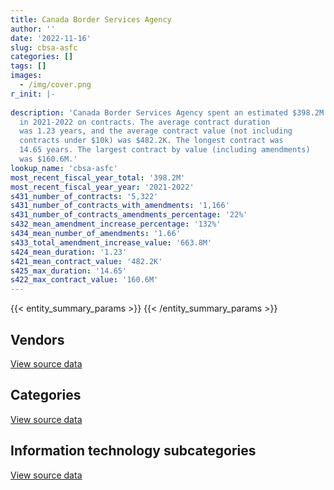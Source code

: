 ```yaml
---
title: Canada Border Services Agency
author: ''
date: '2022-11-16'
slug: cbsa-asfc
categories: []
tags: []
images:
  - /img/cover.png
r_init: |-
  
description: 'Canada Border Services Agency spent an estimated $398.2M
  in 2021-2022 on contracts. The average contract duration
  was 1.23 years, and the average contract value (not including
  contracts under $10k) was $482.2K. The longest contract was
  14.65 years. The largest contract by value (including amendments)
  was $160.6M.'
lookup_name: 'cbsa-asfc'
most_recent_fiscal_year_total: '398.2M'
most_recent_fiscal_year_year: '2021-2022'
s431_number_of_contracts: '5,322'
s431_number_of_contracts_with_amendments: '1,166'
s431_number_of_contracts_amendments_percentage: '22%'
s432_mean_amendment_increase_percentage: '132%'
s434_mean_number_of_amendments: '1.66'
s433_total_amendment_increase_value: '663.8M'
s424_mean_duration: '1.23'
s421_mean_contract_value: '482.2K'
s425_max_duration: '14.65'
s422_max_contract_value: '160.6M'
---
```


<script src="/rmarkdown-libs/htmlwidgets/htmlwidgets.js"></script>
<link href="/rmarkdown-libs/datatables-css/datatables-crosstalk.css" rel="stylesheet" />
<script src="/rmarkdown-libs/datatables-binding/datatables.js"></script>
<script src="/rmarkdown-libs/jquery/jquery-3.6.0.min.js"></script>
<link href="/rmarkdown-libs/dt-core-bootstrap/css/dataTables.bootstrap.min.css" rel="stylesheet" />
<link href="/rmarkdown-libs/dt-core-bootstrap/css/dataTables.bootstrap.extra.css" rel="stylesheet" />
<script src="/rmarkdown-libs/dt-core-bootstrap/js/jquery.dataTables.min.js"></script>
<script src="/rmarkdown-libs/dt-core-bootstrap/js/dataTables.bootstrap.min.js"></script>
<link href="/rmarkdown-libs/crosstalk/css/crosstalk.min.css" rel="stylesheet" />
<script src="/rmarkdown-libs/crosstalk/js/crosstalk.min.js"></script>
<script src="/rmarkdown-libs/htmlwidgets/htmlwidgets.js"></script>
<link href="/rmarkdown-libs/datatables-css/datatables-crosstalk.css" rel="stylesheet" />
<script src="/rmarkdown-libs/datatables-binding/datatables.js"></script>
<script src="/rmarkdown-libs/jquery/jquery-3.6.0.min.js"></script>
<link href="/rmarkdown-libs/dt-core-bootstrap/css/dataTables.bootstrap.min.css" rel="stylesheet" />
<link href="/rmarkdown-libs/dt-core-bootstrap/css/dataTables.bootstrap.extra.css" rel="stylesheet" />
<script src="/rmarkdown-libs/dt-core-bootstrap/js/jquery.dataTables.min.js"></script>
<script src="/rmarkdown-libs/dt-core-bootstrap/js/dataTables.bootstrap.min.js"></script>
<link href="/rmarkdown-libs/crosstalk/css/crosstalk.min.css" rel="stylesheet" />
<script src="/rmarkdown-libs/crosstalk/js/crosstalk.min.js"></script>
<script src="/rmarkdown-libs/htmlwidgets/htmlwidgets.js"></script>
<link href="/rmarkdown-libs/datatables-css/datatables-crosstalk.css" rel="stylesheet" />
<script src="/rmarkdown-libs/datatables-binding/datatables.js"></script>
<script src="/rmarkdown-libs/jquery/jquery-3.6.0.min.js"></script>
<link href="/rmarkdown-libs/dt-core-bootstrap/css/dataTables.bootstrap.min.css" rel="stylesheet" />
<link href="/rmarkdown-libs/dt-core-bootstrap/css/dataTables.bootstrap.extra.css" rel="stylesheet" />
<script src="/rmarkdown-libs/dt-core-bootstrap/js/jquery.dataTables.min.js"></script>
<script src="/rmarkdown-libs/dt-core-bootstrap/js/dataTables.bootstrap.min.js"></script>
<link href="/rmarkdown-libs/crosstalk/css/crosstalk.min.css" rel="stylesheet" />
<script src="/rmarkdown-libs/crosstalk/js/crosstalk.min.js"></script>

{{< entity_summary_params >}}
{{< /entity_summary_params >}}

## Vendors

<div id="htmlwidget-1" style="width:100%;height:auto;" class="datatables html-widget"></div>
<script type="application/json" data-for="htmlwidget-1">{"x":{"style":"bootstrap","filter":"none","vertical":false,"data":[["<a href=\"/vendors/10647802_canada/\">10647802 Canada<\/a>","<a href=\"/vendors/2536_4589_quebec/\">2536 4589 Quebec<\/a>","<a href=\"/vendors/3d_datacomm/\">3D datacomm<\/a>","<a href=\"/vendors/4_office_automation/\">4 Office Automation<\/a>","<a href=\"/vendors/49_solutions/\">49 Solutions<\/a>","<a href=\"/vendors/6771581_canada/\">6771581 Canada<\/a>","<a href=\"/vendors/accenture/\">Accenture<\/a>","<a href=\"/vendors/access_2_networks/\">Access 2 Networks<\/a>","<a href=\"/vendors/acklands_grainger/\">Acklands Grainger<\/a>","<a href=\"/vendors/acme_future_security_controls/\">Acme Future Security Controls<\/a>","<a href=\"/vendors/act/\">ACT<\/a>","<a href=\"/vendors/adapt_pharma_canada/\">Adapt Pharma Canada<\/a>","<a href=\"/vendors/adga_group/\">ADGA Group<\/a>","<a href=\"/vendors/adrm_technology_consulting/\">ADRM Technology Consulting<\/a>","<a href=\"/vendors/advanced_chippewa_technologies/\">Advanced Chippewa Technologies<\/a>","<a href=\"/vendors/agilent/\">Agilent<\/a>","<a href=\"/vendors/alivaktuk_consulting/\">Alivaktuk Consulting<\/a>","<a href=\"/vendors/allseating/\">Allseating<\/a>","<a href=\"/vendors/altis_human_resources/\">Altis Human Resources<\/a>","<a href=\"/vendors/amazon/\">Amazon<\/a>","<a href=\"/vendors/anixter/\">Anixter<\/a>","<a href=\"/vendors/applied_electonics/\">Applied Electonics<\/a>","<a href=\"/vendors/aquatic_informatics/\">Aquatic Informatics<\/a>","<a href=\"/vendors/ari_financial_services/\">ARI Financial Services<\/a>","<a href=\"/vendors/atco/\">ATCO<\/a>","<a href=\"/vendors/atlantic_business_interiors/\">Atlantic Business Interiors<\/a>","<a href=\"/vendors/avi_spl/\">Avi Spl<\/a>","<a href=\"/vendors/babel_street/\">Babel Street<\/a>","<a href=\"/vendors/bargreen_ellingson/\">Bargreen Ellingson<\/a>","<a href=\"/vendors/bdo_canada/\">BDO Canada<\/a>","<a href=\"/vendors/bee_clean_building_maintenance/\">Bee Clean Building Maintenance<\/a>","<a href=\"/vendors/bell_canada/\">Bell Canada<\/a>","<a href=\"/vendors/bell_distribution/\">Bell Distribution<\/a>","<a href=\"/vendors/berlitz_canada/\">Berlitz Canada<\/a>","<a href=\"/vendors/bio_nuclear_diagnostics/\">Bio Nuclear Diagnostics<\/a>","<a href=\"/vendors/biokinetics_and_associates/\">Biokinetics and Associates<\/a>","<a href=\"/vendors/black_mcdonald/\">Black McDonald<\/a>","<a href=\"/vendors/brooks_corning_company/\">Brooks Corning Company<\/a>","<a href=\"/vendors/brs_innovations/\">BRS Innovations<\/a>","<a href=\"/vendors/bruker/\">Bruker<\/a>","<a href=\"/vendors/cache_computer_consulting/\">Cache Computer Consulting<\/a>","<a href=\"/vendors/calian/\">Calian<\/a>","<a href=\"/vendors/calytera_software/\">Calytera Software<\/a>","<a href=\"/vendors/canadian_corps_of_commissionaires/\">Canadian Corps of Commissionaires<\/a>","<a href=\"/vendors/canadian_maritime_engineering/\">Canadian Maritime Engineering<\/a>","<a href=\"/vendors/canadian_red_cross/\">Canadian Red Cross<\/a>","<a href=\"/vendors/canon/\">Canon<\/a>","<a href=\"/vendors/carahsoft_technology/\">Carahsoft Technology<\/a>","<a href=\"/vendors/caron_professional_linguistic/\">Caron Professional Linguistic<\/a>","<a href=\"/vendors/cbci_telecom/\">CBCI Telecom<\/a>","<a href=\"/vendors/cdw_canada/\">CDW Canada<\/a>","<a href=\"/vendors/cgi/\">CGI<\/a>","<a href=\"/vendors/channel_management_international/\">Channel Management International<\/a>","<a href=\"/vendors/charron_human_resources/\">Charron Human Resources<\/a>","<a href=\"/vendors/chrono_aviation/\">Chrono Aviation<\/a>","<a href=\"/vendors/chubb_edwards/\">Chubb Edwards<\/a>","<a href=\"/vendors/cision_canada/\">Cision Canada<\/a>","<a href=\"/vendors/cistel_technology/\">Cistel Technology<\/a>","<a href=\"/vendors/citrix/\">Citrix<\/a>","<a href=\"/vendors/closereach/\">CloseReach<\/a>","<a href=\"/vendors/cofomo/\">Cofomo<\/a>","<a href=\"/vendors/comnet_networks_and_security/\">Comnet Networks and Security<\/a>","<a href=\"/vendors/compugen/\">Compugen<\/a>","<a href=\"/vendors/concept_controls/\">Concept Controls<\/a>","<a href=\"/vendors/contract_community/\">Contract Community<\/a>","<a href=\"/vendors/convergint_technologies/\">Convergint Technologies<\/a>","<a href=\"/vendors/conversart_consulting/\">Conversart Consulting<\/a>","<a href=\"/vendors/coradix_technology_consulting/\">Coradix Technology Consulting<\/a>","<a href=\"/vendors/corbel_management/\">Corbel Management<\/a>","<a href=\"/vendors/csdc_systems/\">CSDC Systems<\/a>","<a href=\"/vendors/csi_consulting/\">Csi Consulting<\/a>","<a href=\"/vendors/ctoms/\">CTOMS<\/a>","<a href=\"/vendors/d4is_solutions/\">D4IS Solutions<\/a>","<a href=\"/vendors/dalian_enterprises/\">Dalian Enterprises<\/a>","<a href=\"/vendors/dana_hospitality_partnership/\">Dana Hospitality Partnership<\/a>","<a href=\"/vendors/dasco_storage_solutions/\">Dasco Storage Solutions<\/a>","<a href=\"/vendors/data_communications_management/\">Data Communications Management<\/a>","<a href=\"/vendors/davtair_industries/\">Davtair Industries<\/a>","<a href=\"/vendors/delco_automation/\">Delco Automation<\/a>","<a href=\"/vendors/dell_computer/\">Dell Computer<\/a>","<a href=\"/vendors/deloitte/\">Deloitte<\/a>","<a href=\"/vendors/dls_technology/\">DLS Technology<\/a>","<a href=\"/vendors/donna_cona/\">Donna Cona<\/a>","<a href=\"/vendors/dwp_solutions/\">DWP Solutions<\/a>","<a href=\"/vendors/dynabook_canada/\">Dynabook Canada<\/a>","<a href=\"/vendors/dynamic_personnel_consultants/\">Dynamic Personnel Consultants<\/a>","<a href=\"/vendors/eagle_professional_resources/\">Eagle Professional Resources<\/a>","<a href=\"/vendors/eclipsys_solutions/\">Eclipsys Solutions<\/a>","<a href=\"/vendors/ecole_de_langues_abce/\">Ecole De Langues Abce<\/a>","<a href=\"/vendors/ecole_de_langues_eagle/\">Ecole De Langues Eagle<\/a>","<a href=\"/vendors/ecole_de_langues_la_cite/\">Ecole De Langues La Cite<\/a>","<a href=\"/vendors/ekos_research_associates/\">Ekos Research Associates<\/a>","<a href=\"/vendors/emergent_biosolutions/\">Emergent Biosolutions<\/a>","<a href=\"/vendors/empowered_networks/\">Empowered Networks<\/a>","<a href=\"/vendors/ernst_young/\">Ernst Young<\/a>","<a href=\"/vendors/esri/\">ESRI<\/a>","<a href=\"/vendors/evaluation_personnel/\">Evaluation Personnel<\/a>","<a href=\"/vendors/evripos_janitorial_services/\">Evripos Janitorial Services<\/a>","<a href=\"/vendors/excel_human_resources/\">Excel Human Resources<\/a>","<a href=\"/vendors/fast_forward_french/\">Fast Forward French<\/a>","<a href=\"/vendors/fast_track_staffing/\">Fast Track Staffing<\/a>","<a href=\"/vendors/fca_canada/\">FCA Canada<\/a>","<a href=\"/vendors/ford_motor_company/\">Ford Motor Company<\/a>","<a href=\"/vendors/freebalance/\">FreeBalance<\/a>","<a href=\"/vendors/fujitsu/\">Fujitsu<\/a>","<a href=\"/vendors/g4s_security_services/\">G4S Security Services<\/a>","<a href=\"/vendors/garda_security_group/\">Garda Security Group<\/a>","<a href=\"/vendors/gartner/\">Gartner<\/a>","<a href=\"/vendors/gc_strategies/\">GC Strategies<\/a>","<a href=\"/vendors/gdi_services/\">GDI Services<\/a>","<a href=\"/vendors/general_dynamics/\">General Dynamics<\/a>","<a href=\"/vendors/general_motors/\">General Motors<\/a>","<a href=\"/vendors/genesis_integration/\">Genesis Integration<\/a>","<a href=\"/vendors/gfl_environmental/\">GFL Environmental<\/a>","<a href=\"/vendors/gilmore_printing_services/\">Gilmore Printing Services<\/a>","<a href=\"/vendors/glasshouse_systems/\">GlassHouse Systems<\/a>","<a href=\"/vendors/global_knowledge/\">Global Knowledge<\/a>","<a href=\"/vendors/global_total_office/\">Global Total Office<\/a>","<a href=\"/vendors/global_upholstery/\">Global Upholstery<\/a>","<a href=\"/vendors/goss_gilroy/\">Goss Gilroy<\/a>","<a href=\"/vendors/grand_toy/\">Grand Toy<\/a>","<a href=\"/vendors/graybridge_international_consulting/\">Graybridge International Consulting<\/a>","<a href=\"/vendors/greater_toronto_airport_authority/\">Greater Toronto Airport Authority<\/a>","<a href=\"/vendors/green_light_consulting_solutions/\">Green Light Consulting Solutions<\/a>","<a href=\"/vendors/hdp_group/\">Hdp Group<\/a>","<a href=\"/vendors/hewlett_packard/\">Hewlett Packard<\/a>","<a href=\"/vendors/homewood_health/\">Homewood Health<\/a>","<a href=\"/vendors/honeywell/\">Honeywell<\/a>","<a href=\"/vendors/hypertec/\">Hypertec<\/a>","<a href=\"/vendors/i4c_information_technology/\">I4C Information Technology<\/a>","<a href=\"/vendors/ibi_group_architects_canada/\">IBI Group Architects Canada<\/a>","<a href=\"/vendors/ibiska_telecom/\">Ibiska Telecom<\/a>","<a href=\"/vendors/ibm_canada/\">IBM Canada<\/a>","<a href=\"/vendors/ihs_global/\">IHS Global<\/a>","<a href=\"/vendors/imp_group/\">IMP Group<\/a>","<a href=\"/vendors/info_tech_research_group/\">Info Tech Research Group<\/a>","<a href=\"/vendors/informatica/\">Informatica<\/a>","<a href=\"/vendors/insa/\">INSA<\/a>","<a href=\"/vendors/insight_software_canada/\">Insight Software Canada<\/a>","<a href=\"/vendors/institute_on_governance/\">Institute On Governance<\/a>","<a href=\"/vendors/integra_networks/\">Integra Networks<\/a>","<a href=\"/vendors/integrated_distribution_systems/\">Integrated Distribution Systems<\/a>","<a href=\"/vendors/international_reporting/\">International Reporting<\/a>","<a href=\"/vendors/inveris_training_solutions/\">Inveris Training Solutions<\/a>","<a href=\"/vendors/ipsos/\">Ipsos<\/a>","<a href=\"/vendors/iron_mountain/\">Iron Mountain<\/a>","<a href=\"/vendors/it_net_consultants/\">IT NET Consultants<\/a>","<a href=\"/vendors/itex/\">ITEX<\/a>","<a href=\"/vendors/ivan_s_camera/\">Ivan S Camera<\/a>","<a href=\"/vendors/javelin_technologies/\">Javelin Technologies<\/a>","<a href=\"/vendors/jim_pattison_industries/\">Jim Pattison Industries<\/a>","<a href=\"/vendors/john_howard_society/\">John Howard Society<\/a>","<a href=\"/vendors/juno_risk_solutions/\">Juno Risk Solutions<\/a>","<a href=\"/vendors/kia_canada/\">Kia Canada<\/a>","<a href=\"/vendors/knowledge_circle/\">Knowledge Circle<\/a>","<a href=\"/vendors/konica_minolta_business_solutions/\">Konica Minolta Business Solutions<\/a>","<a href=\"/vendors/kpmg/\">KPMG<\/a>","<a href=\"/vendors/kwc_architects/\">Kwc Architects<\/a>","<a href=\"/vendors/l_agence/\">L’Agence<\/a>","<a href=\"/vendors/language_research_development_group/\">Language Research Development Group<\/a>","<a href=\"/vendors/lansdowne_technologies/\">Lansdowne Technologies<\/a>","<a href=\"/vendors/lean_agility/\">Lean Agility<\/a>","<a href=\"/vendors/leo_pisces_services_group/\">Leo Pisces Services Group<\/a>","<a href=\"/vendors/les_autobus_e_menard_et_fils/\">Les Autobus E Menard et Fils<\/a>","<a href=\"/vendors/les_enquetes_henri/\">Les Enquetes Henri<\/a>","<a href=\"/vendors/les_entreprises_fervel/\">Les Entreprises Fervel<\/a>","<a href=\"/vendors/lexisnexis_canada/\">LexisNexis Canada<\/a>","<a href=\"/vendors/life_technologies/\">Life Technologies<\/a>","<a href=\"/vendors/lloyd_libke_law_enforcement_sales/\">Lloyd Libke Law Enforcement Sales<\/a>","<a href=\"/vendors/logistik_unicorp/\">Logistik Unicorp<\/a>","<a href=\"/vendors/lumina_it/\">Lumina IT<\/a>","<a href=\"/vendors/magnet_forensics/\">Magnet Forensics<\/a>","<a href=\"/vendors/makwa_resourcing/\">Makwa Resourcing<\/a>","<a href=\"/vendors/manpower_services_canada/\">Manpower Services Canada<\/a>","<a href=\"/vendors/maplesoft_consulting/\">Maplesoft Consulting<\/a>","<a href=\"/vendors/mcgill_university/\">Mcgill University<\/a>","<a href=\"/vendors/mckinsey_and_company/\">McKinsey and Company<\/a>","<a href=\"/vendors/mdos_consulting/\">MDOS Consulting<\/a>","<a href=\"/vendors/medi_select/\">Medi Select<\/a>","<a href=\"/vendors/mega_tech/\">Mega Tech<\/a>","<a href=\"/vendors/meltwater/\">Meltwater<\/a>","<a href=\"/vendors/mercury_marine/\">Mercury Marine<\/a>","<a href=\"/vendors/mgis/\">MGIS<\/a>","<a href=\"/vendors/microsoft_canada/\">Microsoft Canada<\/a>","<a href=\"/vendors/mindwire_systems/\">Mindwire Systems<\/a>","<a href=\"/vendors/mishkumi_technologies/\">Mishkumi Technologies<\/a>","<a href=\"/vendors/mitsubishi_motor_sales/\">Mitsubishi Motor Sales<\/a>","<a href=\"/vendors/mnp/\">MNP<\/a>","<a href=\"/vendors/modis_canada/\">Modis Canada<\/a>","<a href=\"/vendors/moore_canada/\">Moore Canada<\/a>","<a href=\"/vendors/morneau_shepell/\">Morneau Shepell<\/a>","<a href=\"/vendors/morpho_canada/\">Morpho Canada<\/a>","<a href=\"/vendors/motorola_solutions_canada/\">Motorola Solutions Canada<\/a>","<a href=\"/vendors/nations_translation_group/\">Nations Translation Group<\/a>","<a href=\"/vendors/nav_canada/\">NAV Canada<\/a>","<a href=\"/vendors/navpoint_consulting_group/\">Navpoint Consulting Group<\/a>","<a href=\"/vendors/neptune_security_services/\">Neptune Security Services<\/a>","<a href=\"/vendors/newfound_recruiting/\">Newfound Recruiting<\/a>","<a href=\"/vendors/nikon_canada/\">Nikon Canada<\/a>","<a href=\"/vendors/nisha_techonologies/\">Nisha Techonologies<\/a>","<a href=\"/vendors/nissan_canada/\">Nissan Canada<\/a>","<a href=\"/vendors/nitam_solutions/\">Nitam Solutions<\/a>","<a href=\"/vendors/northern_micro/\">Northern Micro<\/a>","<a href=\"/vendors/nua_office/\">NUA Office<\/a>","<a href=\"/vendors/nuctech_company/\">NUCTECH Company<\/a>","<a href=\"/vendors/nuix_north_america/\">Nuix North America<\/a>","<a href=\"/vendors/olin/\">Olin<\/a>","<a href=\"/vendors/onx_enterprise_solutions/\">OnX Enterprise Solutions<\/a>","<a href=\"/vendors/openframe_technologies/\">OpenFrame Technologies<\/a>","<a href=\"/vendors/opentext/\">OpenText<\/a>","<a href=\"/vendors/oracle_canada/\">Oracle Canada<\/a>","<a href=\"/vendors/orbis_risk_consulting/\">Orbis Risk Consulting<\/a>","<a href=\"/vendors/pacific_safety_products/\">Pacific Safety Products<\/a>","<a href=\"/vendors/paladin_group/\">Paladin Group<\/a>","<a href=\"/vendors/panasonic/\">Panasonic<\/a>","<a href=\"/vendors/parkland/\">Parkland<\/a>","<a href=\"/vendors/pattison_sign_group/\">Pattison Sign Group<\/a>","<a href=\"/vendors/perceptics/\">Perceptics<\/a>","<a href=\"/vendors/phaselock_systems_international/\">Phaselock Systems International<\/a>","<a href=\"/vendors/pitney_bowes/\">Pitney Bowes<\/a>","<a href=\"/vendors/pleiad_canada/\">Pleiad Canada<\/a>","<a href=\"/vendors/polaris_industries/\">Polaris Industries<\/a>","<a href=\"/vendors/pra/\">PRA<\/a>","<a href=\"/vendors/precisionit/\">PrecisionIT<\/a>","<a href=\"/vendors/pricewaterhouse_coopers/\">Pricewaterhouse Coopers<\/a>","<a href=\"/vendors/printers_plus/\">Printers Plus<\/a>","<a href=\"/vendors/procom_consultants/\">Procom Consultants<\/a>","<a href=\"/vendors/proquest/\">ProQuest<\/a>","<a href=\"/vendors/prosci_canada/\">Prosci Canada<\/a>","<a href=\"/vendors/purelogic/\">PureLogic<\/a>","<a href=\"/vendors/purespirit_solutions/\">PureSpirIT Solutions<\/a>","<a href=\"/vendors/pv_services/\">Pv Services<\/a>","<a href=\"/vendors/qiagen/\">QIAGEN<\/a>","<a href=\"/vendors/qmr/\">QMR<\/a>","<a href=\"/vendors/queen_s_university/\">Queen’s University<\/a>","<a href=\"/vendors/quintet_consulting/\">Quintet Consulting<\/a>","<a href=\"/vendors/r_e_gilmore_investments/\">R E Gilmore Investments<\/a>","<a href=\"/vendors/r_r_international_translation/\">R R International Translation<\/a>","<a href=\"/vendors/radiation_solutions/\">Radiation Solutions<\/a>","<a href=\"/vendors/rampart_international/\">Rampart International<\/a>","<a href=\"/vendors/randstad/\">Randstad<\/a>","<a href=\"/vendors/rapiscan_systems/\">Rapiscan Systems<\/a>","<a href=\"/vendors/raymond_chabot_grant_thornton/\">Raymond Chabot Grant Thornton<\/a>","<a href=\"/vendors/rhea/\">RHEA<\/a>","<a href=\"/vendors/ricoh/\">Ricoh<\/a>","<a href=\"/vendors/rogers/\">Rogers<\/a>","<a href=\"/vendors/s_p_global_market_intelligence/\">S P Global Market Intelligence<\/a>","<a href=\"/vendors/salesforce_canada/\">Salesforce Canada<\/a>","<a href=\"/vendors/salvation_army/\">Salvation Army<\/a>","<a href=\"/vendors/samson_associes/\">Samson Associes<\/a>","<a href=\"/vendors/sani_sport/\">Sani Sport<\/a>","<a href=\"/vendors/sap/\">SAP<\/a>","<a href=\"/vendors/securiguard_services/\">Securiguard Services<\/a>","<a href=\"/vendors/serco/\">Serco<\/a>","<a href=\"/vendors/sharp_electronics/\">Sharp Electronics<\/a>","<a href=\"/vendors/shi_canada/\">SHI Canada<\/a>","<a href=\"/vendors/si_systems/\">SI Systems<\/a>","<a href=\"/vendors/smiths_detection/\">Smiths Detection<\/a>","<a href=\"/vendors/softchoice/\">Softchoice<\/a>","<a href=\"/vendors/softsim_technologies/\">Softsim Technologies<\/a>","<a href=\"/vendors/solace/\">Solace<\/a>","<a href=\"/vendors/solotech/\">Solotech<\/a>","<a href=\"/vendors/solutions_moerae/\">Solutions Moerae<\/a>","<a href=\"/vendors/somos/\">Somos<\/a>","<a href=\"/vendors/st_joseph_print_group/\">St Joseph Print Group<\/a>","<a href=\"/vendors/stantec/\">Stantec<\/a>","<a href=\"/vendors/subaru_canada/\">Subaru Canada<\/a>","<a href=\"/vendors/summit_canada_distributors/\">Summit Canada Distributors<\/a>","<a href=\"/vendors/supremex/\">SupremeX<\/a>","<a href=\"/vendors/syft_technologies/\">Syft Technologies<\/a>","<a href=\"/vendors/systematix_solutions/\">Systematix Solutions<\/a>","<a href=\"/vendors/systems_for_research/\">Systems for Research<\/a>","<a href=\"/vendors/systemscope/\">Systemscope<\/a>","<a href=\"/vendors/tag_hr/\">Tag HR<\/a>","<a href=\"/vendors/taligent_consulting/\">Taligent Consulting<\/a>","<a href=\"/vendors/tankatek/\">Tankatek<\/a>","<a href=\"/vendors/teel_technologies_canada/\">Teel Technologies Canada<\/a>","<a href=\"/vendors/teknion/\">Teknion<\/a>","<a href=\"/vendors/teksystems_canada/\">TEKsystems Canada<\/a>","<a href=\"/vendors/telecom_computer_services/\">Telecom Computer Services<\/a>","<a href=\"/vendors/telus_canada/\">Telus Canada<\/a>","<a href=\"/vendors/tenaquip/\">Tenaquip<\/a>","<a href=\"/vendors/teramach_technologies/\">Teramach Technologies<\/a>","<a href=\"/vendors/tervita/\">Tervita<\/a>","<a href=\"/vendors/tes_contract_services/\">TES Contract Services<\/a>","<a href=\"/vendors/the_aim_group/\">The AIM Group<\/a>","<a href=\"/vendors/the_calgary_airport_authority/\">The Calgary Airport Authority<\/a>","<a href=\"/vendors/the_governing_council_of/\">The Governing Council Of<\/a>","<a href=\"/vendors/the_masha_krupp_translation_group/\">The Masha Krupp Translation Group<\/a>","<a href=\"/vendors/the_right_door_consulting/\">The Right Door Consulting<\/a>","<a href=\"/vendors/thermo_fisher_scientific/\">Thermo Fisher Scientific<\/a>","<a href=\"/vendors/thinkon/\">ThinkOn<\/a>","<a href=\"/vendors/thinkpoint/\">Thinkpoint<\/a>","<a href=\"/vendors/thomson_reuters/\">Thomson Reuters<\/a>","<a href=\"/vendors/titan_boats/\">Titan Boats<\/a>","<a href=\"/vendors/toronto_bail_program/\">Toronto Bail Program<\/a>","<a href=\"/vendors/toshiba_canada/\">Toshiba Canada<\/a>","<a href=\"/vendors/toyota/\">Toyota<\/a>","<a href=\"/vendors/tpg_technology_consultants/\">TPG Technology Consultants<\/a>","<a href=\"/vendors/trm_technologies/\">TRM Technologies<\/a>","<a href=\"/vendors/tundra_technical_solutions/\">Tundra Technical Solutions<\/a>","<a href=\"/vendors/turtle_island_staffing/\">Turtle Island Staffing<\/a>","<a href=\"/vendors/tyco_integrated_fire_security/\">Tyco Integrated Fire Security<\/a>","<a href=\"/vendors/uncharted_software/\">Uncharted Software<\/a>","<a href=\"/vendors/uniform_works/\">Uniform Works<\/a>","<a href=\"/vendors/unisource/\">Unisource<\/a>","<a href=\"/vendors/unisync_group/\">Unisync Group<\/a>","<a href=\"/vendors/unisys_canada/\">Unisys Canada<\/a>","<a href=\"/vendors/universal_protection_service/\">Universal Protection Service<\/a>","<a href=\"/vendors/universite_sainte_anne/\">Universite Sainte Anne<\/a>","<a href=\"/vendors/university_of_ottawa/\">University of Ottawa<\/a>","<a href=\"/vendors/veritaaq_technology_house/\">Veritaaq Technology House<\/a>","<a href=\"/vendors/vmware/\">VMware<\/a>","<a href=\"/vendors/vwr_international/\">VWR International<\/a>","<a href=\"/vendors/watershed_information_technology/\">Watershed Information Technology<\/a>","<a href=\"/vendors/william_j_barker_clinical/\">William J Barker Clinical<\/a>","<a href=\"/vendors/wills_transfer/\">Wills Transfer<\/a>","<a href=\"/vendors/winnipeg_airport_authority/\">Winnipeg Airport Authority<\/a>","<a href=\"/vendors/wolters_kluwer/\">Wolters Kluwer<\/a>","<a href=\"/vendors/workdynamics_technologies/\">WorkDynamics Technologies<\/a>","<a href=\"/vendors/worldreach_software/\">Worldreach Software<\/a>","<a href=\"/vendors/xerox/\">Xerox<\/a>","<a href=\"/vendors/yamaha_motors_canada/\">Yamaha Motors Canada<\/a>","<a href=\"/vendors/zernam_enterprise/\">Zernam Enterprise<\/a>"],[null,2067482.22,10717.06,25886.58,null,null,null,null,24862.62,143229.6,null,56490.03,330433.34,112425.8,1916509,312383.73,969767,11509.73,1567356.63,null,10339.5,12749.41,11140.05,null,null,null,329048.42,883109.44,40320.43,891108.65,null,1267946.94,null,9542.59,null,null,null,null,90317.52,null,362186.96,4260057.13,null,12589322.17,null,3243548.22,133518.02,134919.09,null,16971.37,67668.51,4705252.88,null,35420.74,176256.68,12126.82,null,11331.7,null,108157.15,17519821.96,null,103672.24,null,46460.41,null,40534.71,230960.73,11113325.28,148270.16,134180.11,19486.96,2164326.48,null,null,25427.66,14395.5,null,336956.02,52022.18,22036384.45,null,6408142.11,490902.05,null,null,null,null,168753.92,55726.03,62480.95,101976.19,null,22141.76,510934.97,20842.69,412757.7,null,806870.44,null,null,null,1459866.4,105090,206235.4,9099060.15,9922705.51,2899183.69,null,658003.09,6169.65,3119708.14,35099.15,8230.85,null,102497.95,102254.51,null,122129.66,140316.86,74029.11,83094.43,432197.9,null,null,224876,562013.91,97323.68,73112.13,260846.76,2656768.76,2218846.29,13536828.18,132658.65,442087.67,null,81886.8,null,null,55370,1681058.57,11051.33,null,null,null,null,267991.9,28459.57,null,null,483179.84,2218608.38,31050,null,17374.58,11766.39,91392.57,null,null,15565,101652.54,null,256256.85,754716.97,null,null,112691.74,null,1668048.99,4731523.48,89154.8,5038.75,null,37484.7,144329.31,null,1444422.03,716645.07,null,12494.92,null,null,6778263.12,445924.17,2008728.56,11723.75,29651.77,231482.49,992568.47,457412.48,null,591840.27,1721148.38,null,323570.71,591655.55,780390.57,672772.16,null,10048926.53,null,null,1744818.29,null,577748.21,null,45647.99,3286.23,166562,161513.75,425520.14,9847.83,7865.18,765756.11,null,1526.95,1306742.87,4910592.18,30916.8,57830.21,null,null,null,1625480.72,1463750.45,142748.31,2553755.78,null,202246.73,null,null,114801.54,4269.68,1078971.46,null,187949.37,18623.49,null,873695.32,45369.85,4408780.62,1259870.28,430708.38,13081.1,410534.23,null,null,null,496340.51,709916.34,null,1555790.42,5234097.13,431059.51,7658.85,null,5562071.9,7742874.05,299130.23,null,null,8333.33,15026.67,179077.22,null,null,173090.98,75059.15,24902.57,807036.47,459937.83,null,null,58772.29,1343884.28,null,14995.43,67511.25,1532995,null,417305.45,null,null,13930.82,203558.33,244191,6366.66,814733.03,null,167231.85,221523.4,null,363183.41,39848.26,195626.63,1528655.42,911017.02,1331944.57,6531500.45,644030.44,null,null,205856.68,23938.96,null,null,21860.08,5357,null,79967.38,null,9238062.2,22100,null,601122.76,1403159.08,34709.91,null,17432.43,149103.36,141642.49,116406.76,null,18469.06],[null,2073146.56,null,21391.13,null,null,24860,null,120849.94,51401.01,null,48510.68,474269.02,null,1935125.13,622903.85,792977.83,null,1781975.63,462827.15,null,31086.04,49123.58,96834.42,22137.16,385.83,250842.04,885528.92,null,592529.74,null,2794053.75,433807,57491.55,33366.41,null,null,24495.7,634127.24,13929.41,2766977.4,5890478.38,null,13524536.23,4151070.39,3252434.65,137943.03,243857.63,31175.2,24403.4,1869360.62,4650601.12,1616.88,83532.1,null,5197.21,null,null,10465.3,182985.08,16983157.3,null,null,null,null,null,66589.29,231593.5,9923392.38,148676.38,null,null,1473777.81,1560127.33,null,21690.35,null,null,198920.54,37090.96,57334366.45,null,7894710.35,210201.28,2632092.17,39154.5,null,309736.68,98310.25,null,83636.43,null,null,20521.72,101836.58,55880.52,401095.89,null,776146.64,24990,11017.5,462850.96,2436039.39,107401.98,206800.43,7598178.86,12449404.49,3795866.27,null,900781.83,6186.55,2358400.41,null,10699.13,20666.56,null,46299.09,null,40293.38,140701.29,56656.31,50391.54,366260.84,null,null,154414,563553.67,88002.66,101705.65,261561.41,2664047.58,1726615.98,14300226.49,158010.21,null,78893.55,44688.52,null,null,36000,30921.32,11421.27,null,285029.26,26027,null,268726.13,66610.71,null,null,363282.88,2657610.57,88414.11,null,57203.15,11197.95,null,41116.96,2620306.73,null,null,24408,239056.74,1134143.32,8190.89,2429.47,109965.59,null,null,4744486.56,7624.04,119150.54,null,3845.53,209621.14,null,666911.08,767784.22,21097.33,12644.26,24634,null,9653349.67,678501.39,2246674.73,null,227834.22,220558.83,2724337.93,293376.22,null,706735.13,1380866.69,null,119543.49,593276.53,1009268.37,674615.37,141658.95,3089625.82,89260.12,null,784426.52,3006.45,4617248.62,null,1670716.45,118792.01,30574.39,138245.24,1081257.11,9874.81,1327749.86,129804.55,null,null,124281.34,3578603.03,71924.93,29471.4,null,null,25029.5,1361636.74,1704543,224518.25,2828584.04,null,811095.29,360109.82,190928.42,343363.86,68092.59,1305478.99,55935,42692.5,14037.99,null,876089.01,117147.32,4924387.03,1263321.98,2155271.2,11891.9,611076.39,152656.92,null,null,597567.85,671225.15,61149.05,1715859.68,5248437.13,72040.08,11624.89,null,7897306.26,8417755.72,685867.82,null,null,4885.84,null,null,10904.5,85972.51,133928.61,75264.79,17342.29,809247.53,591013.86,null,94291.66,5193.96,1363492.3,null,32126.68,79534.09,2440527.73,16217.99,222129.72,null,null,null,null,null,null,980895.69,28805.75,181313.44,370874.77,696825.02,null,69572.95,522622.95,1532843.51,4055.22,414940.96,7346977.74,645794.91,null,null,243348.83,null,null,64263.1,null,648196.93,null,41644.57,32544,12418299.99,1808666.78,null,602769.67,1407003.35,34805.01,null,17480.2,20790.41,710152.77,109434.66,null,null],[608583.84,1495384.4,null,12929.74,null,279300,7458,405896,112687.96,138815.5,364740.76,10396,2407074.18,603992.56,1803245.3,727428.05,471140.59,45159.68,1003764.04,5100172.89,null,null,48989.36,19366.88,null,15647.43,76722.42,883109.44,null,2731363.91,48061.16,871807.02,null,29155.5,null,null,null,39460.67,1559948.85,182723.53,2865389.47,7279429.96,null,11861982.91,null,1152522.93,98495,243248.85,18025.71,13301.3,674390.17,2377131.35,36885.05,48477,null,null,16950,null,null,168457.12,11285401.38,null,null,null,null,32304.14,null,230960.73,13288501.96,148270.16,null,null,851522.91,3949299.8,468210.34,null,null,34090.09,1961654.64,null,88067545.28,5877.95,4858388.74,209626.96,1784412.68,null,4643,380740.27,14341.65,18235.49,13230,null,81638.13,20465.65,207413.25,1322.01,400000,null,265162.75,null,null,454561.71,2312845.88,null,206235.4,7577418.81,11921202.76,3081499.49,12012371.54,848932.86,5645.65,763263.61,225186.41,16000.38,null,null,66181.96,null,127331.29,156585.97,123616.03,233264.92,321175.64,37290,41527.5,82251.2,562013.91,92825.53,148662.8,174374.27,2656768.76,1179888.59,16836302.85,68575.42,null,182467.81,42311.48,166771.48,null,null,15397.42,8941.47,null,544689.42,148435.26,null,179150.75,23072.74,null,null,65908.94,2650349.34,219399.71,65474.46,null,26890.02,null,28337.36,3427999.84,39522.17,null,null,551780.85,601949.7,241072,11539.99,122967.78,null,null,4806103.48,null,87251.39,null,null,209048.41,null,276968.54,576059.77,null,44479.76,23730,null,9162382.37,2099221.25,1147068.16,null,null,94563.96,2106986.58,374060.39,null,591840.27,4875918.77,25057.22,366667,591655.55,1006510.8,672772.16,null,281217.57,91270.67,null,136833.63,20377.05,615562.15,null,1255319.73,null,null,116728.88,695812.44,9847.83,1729360.7,573705.11,null,null,595550.4,3568825.43,null,52437.36,24295,42022.44,null,381397.14,472236.71,55565.24,2520539.42,11342.41,922010.89,null,null,621760.12,null,1680228.03,null,170272.25,null,null,1291534.82,154307.7,3214448.39,1259870.28,1038081.07,null,772781.32,73943.2,54681.8,null,178336.92,877395.93,1443277.85,1642027.02,5234097.13,null,8098.04,null,5991971.38,6030189.21,56731.15,235436.48,null,null,null,null,null,11415.98,117891.21,75059.15,46950.4,807036.47,589399.07,null,570877.3,null,340358.66,null,null,119754.11,6053151.28,null,250289.24,10615.22,null,null,null,837875.38,null,978215.65,236365.46,170505.95,205330.96,2794957.5,null,9317.86,831279.56,1528655.42,675.87,200658.62,8923474.71,644030.44,98146.13,null,294446.79,null,43275.61,null,null,null,null,31267.34,null,8887472.63,83086.78,18399.1,392830.06,1403159.08,36698.13,null,17432.43,25716.87,1208138.47,128337.77,null,77546.25],[691569.76,null,null,9722.39,1637993.57,383250,2283584.71,null,45373.37,null,1321982.26,10396,3404548.63,4486929.7,1828964.35,738104.63,471140.59,null,893444.57,11403474.69,null,273253.99,48989.36,null,null,null,31188.23,883109.44,30571.94,5924426.11,102689.69,1472251.86,null,null,null,4278.7,132221.46,15171,1559948.85,101272.11,3954509.95,6281281.67,104887.55,9365268.75,null,674540.15,84595.92,678285.21,132308,79917.88,2073331.93,653257.96,29587.5,29098.78,17244.25,null,3318.26,null,null,100624.32,8246281.32,528824.4,161812.05,55483.12,null,306099.09,null,863596.11,15104635.71,36965.99,null,null,664624.38,6198822,1692047.27,52271.67,null,null,1476215.88,393819.75,51118963.09,21156,10205755.96,70067.09,2022826.93,null,20326,670180.44,61924.47,31751.71,23220.34,null,null,20465.65,1033799.53,21419.07,400000,9126.62,1631630.62,null,null,null,1569010.09,null,220488.14,7577418.81,10791468.99,3705044.87,23227779.04,343841.75,38.06,2108642.73,null,13948.31,null,null,29799.23,15929.61,15993.3,141135.34,33646.43,438498.91,null,null,null,157428.27,46192.92,93229.99,477884.06,null,null,5320958.83,8801787.27,null,null,475188.78,null,182120.87,22148,null,null,null,12429.05,519462.75,null,216267.03,null,10636.05,3808.8,71470.78,643417.42,2650349.34,34503.29,216753.78,null,3115.77,null,null,3427999.84,155793.04,null,null,435176.44,842197.08,322390.62,null,123651.81,93177.14,null,4718560.4,null,28675.34,2803318.91,null,63000.89,15542.32,null,381565.38,null,null,31640,239845.9,8097742.32,5587716.31,507442.76,null,150497.22,106509.92,15742.14,265118.99,790278.28,657013.02,2286439.04,116971.17,366667,327312.4,null,90401.2,42926.87,1788609.87,58863.96,143970.81,3909671.28,null,615562.15,22867.77,null,null,66444,726585.47,740648.49,7419.6,505953.92,1232919.56,19917.85,null,850176.2,3869692.13,null,25658.84,null,null,null,203032.66,148391.97,19593.96,1755678.49,34657.38,216905.22,9398.38,832768.55,53018.97,null,1953175.55,null,80327.5,null,8620.69,1289656.09,209872.5,3220155.02,1259870.28,118676.91,null,728707.32,null,53117.16,11964.22,178336.92,978160.69,310155.49,362727.63,5234097.13,null,6937.26,17008.54,5350529.23,6124925.86,121306.24,1038748.69,10915.97,null,null,null,null,null,null,null,17853.15,767154.73,227685.67,48878.3,1726933.46,4571.03,201114.41,34069.75,44835,44808.77,13559003.93,3293.61,434135.1,2158.32,35144.28,14370.88,null,4914539.36,null,978215.65,144028.77,256114.55,245593.45,2794957.5,null,47930.49,11297.93,1528655.42,null,575537.26,7937319.86,3310804.55,203628.05,36606.42,186724.49,null,50803.24,null,null,null,5049602.96,153446.53,null,7297784.78,159955.9,null,188380.78,null,38821.37,6465.22,16950,42789.99,1318391.28,148745.45,67648.66,null]],"container":"<table class=\"table table-striped table-hover row-border order-column display\">\n  <thead>\n    <tr>\n      <th>Vendor<\/th>\n      <th>2018-2019<\/th>\n      <th>2019-2020<\/th>\n      <th>2020-2021<\/th>\n      <th>2021-2022<\/th>\n    <\/tr>\n  <\/thead>\n<\/table>","options":{"order":[[4,"desc"]],"pageLength":10,"autoWidth":true,"columnDefs":[{"targets":1,"render":"function(data, type, row, meta) {\n    return type !== 'display' ? data : DTWidget.formatCurrency(data, \"$\", 2, 3, \",\", \".\", true, null);\n  }"},{"targets":2,"render":"function(data, type, row, meta) {\n    return type !== 'display' ? data : DTWidget.formatCurrency(data, \"$\", 2, 3, \",\", \".\", true, null);\n  }"},{"targets":3,"render":"function(data, type, row, meta) {\n    return type !== 'display' ? data : DTWidget.formatCurrency(data, \"$\", 2, 3, \",\", \".\", true, null);\n  }"},{"targets":4,"render":"function(data, type, row, meta) {\n    return type !== 'display' ? data : DTWidget.formatCurrency(data, \"$\", 2, 3, \",\", \".\", true, null);\n  }"},{"width":"16%","targets":[1,2,3,4]},{"className":"dt-right","targets":[1,2,3,4]}],"orderClasses":false}},"evals":["options.columnDefs.0.render","options.columnDefs.1.render","options.columnDefs.2.render","options.columnDefs.3.render"],"jsHooks":[]}</script>
<p class="text-right">
<a href="https://github.com/GoC-Spending/contracts-data/tree/main/data/out/departments/cbsa-asfc/summary_by_fiscal_year_by_vendor.csv" class="source-data-link btn btn-link">View source data</a>
</p>

## Categories

<div id="htmlwidget-2" style="width:100%;height:auto;" class="datatables html-widget"></div>
<script type="application/json" data-for="htmlwidget-2">{"x":{"style":"bootstrap","filter":"none","vertical":false,"data":[["<a href=\"/categories/other/\">(Other)<\/a>","<a href=\"/categories/facilities_and_construction/\">Facilities and construction<\/a>","<a href=\"/categories/office_management/\">Office management<\/a>","<a href=\"/categories/professional_services/\">Professional services<\/a>","<a href=\"/categories/information_technology/\">Information technology<\/a>","<a href=\"/categories/medical/\">Medical<\/a>","<a href=\"/categories/transportation_and_logistics/\">Transportation and logistics<\/a>","<a href=\"/categories/industrial_products_and_services/\">Industrial products and services<\/a>","<a href=\"/categories/travel/\">Travel<\/a>","<a href=\"/categories/security_and_protection/\">Security and protection<\/a>","<a href=\"/categories/human_capital/\">Human capital<\/a>"],[8758007.54,3473634.36,3303833.66,30862386.9,169420184.71,21506619.1,8458734.38,18247729.63,22948.64,26042126,1648617.18],[8470643.07,9905704.51,3278248.61,32702147.44,219478571.3,26544252.63,6999997.32,21486884.75,2336742.42,29551240.61,1922742.46],[10133210.19,15367254.23,3089678.79,27329860,246104159.32,28653227.8,5876718.25,21711066.12,667765.58,25372783.69,1832574.98],[15850573.9,13597201.25,2786006.46,43775686.91,253415545.34,29651834.3,5242754.72,14038596.03,1981108.77,16068936.73,1783219.39]],"container":"<table class=\"table table-striped table-hover row-border order-column display\">\n  <thead>\n    <tr>\n      <th>Category<\/th>\n      <th>2018-2019<\/th>\n      <th>2019-2020<\/th>\n      <th>2020-2021<\/th>\n      <th>2021-2022<\/th>\n    <\/tr>\n  <\/thead>\n<\/table>","options":{"order":[[4,"desc"]],"dom":"t","pageLength":30,"autoWidth":true,"columnDefs":[{"targets":1,"render":"function(data, type, row, meta) {\n    return type !== 'display' ? data : DTWidget.formatCurrency(data, \"$\", 2, 3, \",\", \".\", true, null);\n  }"},{"targets":2,"render":"function(data, type, row, meta) {\n    return type !== 'display' ? data : DTWidget.formatCurrency(data, \"$\", 2, 3, \",\", \".\", true, null);\n  }"},{"targets":3,"render":"function(data, type, row, meta) {\n    return type !== 'display' ? data : DTWidget.formatCurrency(data, \"$\", 2, 3, \",\", \".\", true, null);\n  }"},{"targets":4,"render":"function(data, type, row, meta) {\n    return type !== 'display' ? data : DTWidget.formatCurrency(data, \"$\", 2, 3, \",\", \".\", true, null);\n  }"},{"width":"16%","targets":[1,2,3,4]},{"className":"dt-right","targets":[1,2,3,4]}],"orderClasses":false,"lengthMenu":[10,25,30,50,100]}},"evals":["options.columnDefs.0.render","options.columnDefs.1.render","options.columnDefs.2.render","options.columnDefs.3.render"],"jsHooks":[]}</script>
<p class="text-right">
<a href="https://github.com/GoC-Spending/contracts-data/tree/main/data/out/departments/cbsa-asfc/summary_by_fiscal_year_by_category.csv" class="source-data-link btn btn-link">View source data</a>
</p>
<h2>Information technology subcategories</h2>
<div id="htmlwidget-3" style="width:100%;height:auto;" class="datatables html-widget"></div>
<script type="application/json" data-for="htmlwidget-3">{"x":{"style":"bootstrap","filter":"none","vertical":false,"data":[["<a href=\"/it_subcategories/it_consulting_services/\">IT consulting services<\/a>","<a href=\"/it_subcategories/it_devices_equipment/\">IT devices & equipment<\/a>","<a href=\"/it_subcategories/it_other/\">Other IT (incl. telecommunications)<\/a>","<a href=\"/it_subcategories/it_software_licensing/\">IT software licensing<\/a>"],[123253607.11,25921753.52,7199020.15,13045803.93],[170930568.86,23352656.14,12877013.3,12318333.01],[203795293.49,22255891.25,12363179.25,7689795.34],[202043583.07,18942824.15,16543007.68,15886130.44]],"container":"<table class=\"table table-striped table-hover row-border order-column display\">\n  <thead>\n    <tr>\n      <th>IT subcategory<\/th>\n      <th>2018-2019<\/th>\n      <th>2019-2020<\/th>\n      <th>2020-2021<\/th>\n      <th>2021-2022<\/th>\n    <\/tr>\n  <\/thead>\n<\/table>","options":{"order":[[4,"desc"]],"dom":"t","pageLength":30,"autoWidth":true,"columnDefs":[{"targets":1,"render":"function(data, type, row, meta) {\n    return type !== 'display' ? data : DTWidget.formatCurrency(data, \"$\", 2, 3, \",\", \".\", true, null);\n  }"},{"targets":2,"render":"function(data, type, row, meta) {\n    return type !== 'display' ? data : DTWidget.formatCurrency(data, \"$\", 2, 3, \",\", \".\", true, null);\n  }"},{"targets":3,"render":"function(data, type, row, meta) {\n    return type !== 'display' ? data : DTWidget.formatCurrency(data, \"$\", 2, 3, \",\", \".\", true, null);\n  }"},{"targets":4,"render":"function(data, type, row, meta) {\n    return type !== 'display' ? data : DTWidget.formatCurrency(data, \"$\", 2, 3, \",\", \".\", true, null);\n  }"},{"width":"16%","targets":[1,2,3,4]},{"className":"dt-right","targets":[1,2,3,4]}],"orderClasses":false,"lengthMenu":[10,25,30,50,100]}},"evals":["options.columnDefs.0.render","options.columnDefs.1.render","options.columnDefs.2.render","options.columnDefs.3.render"],"jsHooks":[]}</script>
<p class="text-right">
<a href="https://github.com/GoC-Spending/contracts-data/tree/main/data/out/departments/cbsa-asfc/summary_by_fiscal_year_by_it_subcategory.csv" class="source-data-link btn btn-link">View source data</a>
</p>
